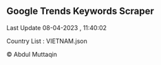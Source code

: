 

## Google Trends Keywords Scraper 
 
Last Update 08-04-2023 , 11:40:02

Country List :
VIETNAM.json



© Abdul Muttaqin 

